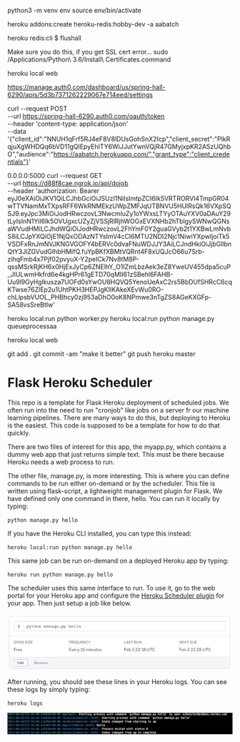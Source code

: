 python3 -m venv env
source env/bin/activate

heroku addons:create heroku-redis:hobby-dev -a aabatch

heroku redis:cli
$ flushall

Make sure you do this, if you get SSL cert error...
sudo /Applications/Python\ 3.6/Install\ Certificates.command

heroku local web

https://manage.auth0.com/dashboard/us/spring-hall-6290/apis/5d3b7371262229067e714eed/settings

curl --request POST \
  --url https://spring-hall-6290.auth0.com/oauth/token \
  --header 'content-type: application/json' \
  --data '{"client_id":"NNUH1qFrf5RJ4eF8V8lDUsGohSnX2Icp","client_secret":"PlkRqjuXgWHDQq6bVD11gQlEpyEhITY6WiJJutYwnVQjR47GMyjxpKR2ASzUQhbO","audience":"https://aabatch.herokuapp.com/","grant_type":"client_credentials"}'

0.0.0.0:5000
curl --request GET \
--url https://d88f8cae.ngrok.io/api/dojob \
  --header 'authorization: Bearer eyJ0eXAiOiJKV1QiLCJhbGciOiJSUzI1NiIsImtpZCI6Ik5VRTRORVl4TmpGR04wTTVNamMxTXpsRFF6WkRNMEkzUWpZMFJqUTBNVU5HUlRsQk16VXpSQSJ9.eyJpc3MiOiJodHRwczovL3NwcmluZy1oYWxsLTYyOTAuYXV0aDAuY29tLyIsInN1YiI6Ik5OVUgxcUZyZjVSSjRlRjhWOGxEVXNHb2hTblgySWNwQGNsaWVudHMiLCJhdWQiOiJodHRwczovL2FhYmF0Y2guaGVyb2t1YXBwLmNvbS8iLCJpYXQiOjE1NjQxODAzNTYsImV4cCI6MTU2NDI2Njc1NiwiYXpwIjoiTk5VSDFxRnJmNVJKNGVGOFY4bERVc0dvaFNuWDJJY3AiLCJndHkiOiJjbGllbnQtY3JlZGVudGlhbHMifQ.fuYpBKfXBMtVQRnt4F8xUQJcO66u7Srb-zihqFmb4x7Pjf02pvyuX-Y2peICk7Nv8tM8P-qssMSrkRjKH6x0HjExJyCp6ZNElhY_O1IZmLbzAek3eZ8YweUV455dpa5cuP_JIULwmHkfrd6e4kgHPr61gETD70qMII61zSBehl6FAHB-Uu9l9GyHgIkusza7UOFd0sYwOU8HQVQ5YenoUeAxC2rs5BbDUfSHRcC6cqKTwse76ZlEp2u1UhtPKH3HEPJgKIlKAkeXEvWu0RO-chLlpsbVUOL_PHBhcy0zj953aDhO0oK8NPmwe3nTgZS8AGeKXGFp-SA58vsSreBtIw'

heroku local:run python worker.py
heroku local:run python manage.py queueprocessaa

heroku local web

git add .
git commit -am "make it better"
git push heroku master

# Flask Heroku Scheduler

This repo is a template for Flask Heroku deployment of scheduled jobs. We often run into the need to run "cronjob" like jobs on a server fr our machine learning pipelines. There are many ways to do this, but deploying to Heroku is the easiest. This code is supposed to be a template for how to do that quickly.

There are two files of interest for this app, the myapp.py, which contains a dummy web app that just returns simple text. This must be there because Heroku needs a web process to run.

The other file, manage.py, is more interesting. This is where you can define commands to be run either on-demand or by the scheduler. This file is written using flask-script, a lightweight management plugin for Flask. We have defined only one command in there, hello. You can run it locally by typing:

```
python manage.py hello
```

If you have the Heroku CLI installed, you can type this instead:

```
heroku local:run python manage.py hello
```

This same job can be run on-demand on a deployed Heroku app by typing:

```
heroku run python manage.py hello
```

The scheduler uses this same interface to run. To use it, go to the web portal for your Heroku app and configure the [Heroku Scheduler plugin](https://devcenter.heroku.com/articles/scheduler) for your app. Then just setup a job like below.

![Scheduler](scheduler.png)

After running, you should see these lines in your Heroku logs. You can see these logs by simply typing:

```
heroku logs
```

![Logs](logs.png)
